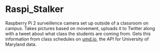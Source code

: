 # Raspi_Stalker
Raspberry Pi 2 surveillence camera set up outside of a classroom on campus. Takes pictures based on movement, uploads it to Twitter along with a tweet about what class the students are coming from. Gets this information from class schedules on [umd.io](https://umd.io), the API for University of Maryland data.
